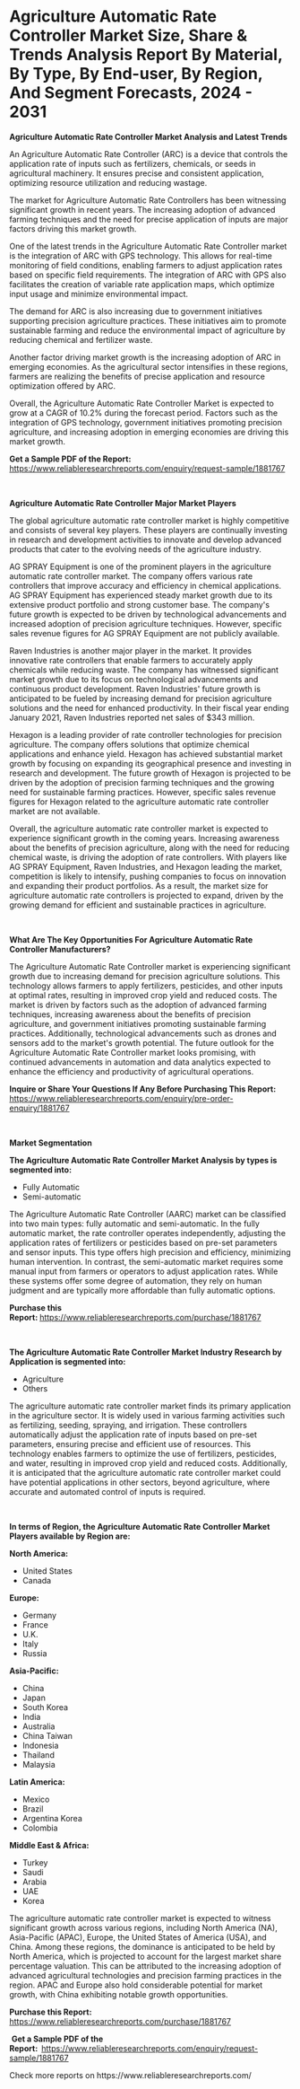 <p><h1>Agriculture Automatic Rate Controller Market Size, Share & Trends Analysis Report By Material, By Type, By End-user, By Region, And Segment Forecasts, 2024 - 2031</h1></p><p><strong>Agriculture Automatic Rate Controller Market Analysis and Latest Trends</strong></p>
<p><p>An Agriculture Automatic Rate Controller (ARC) is a device that controls the application rate of inputs such as fertilizers, chemicals, or seeds in agricultural machinery. It ensures precise and consistent application, optimizing resource utilization and reducing wastage.</p><p>The market for Agriculture Automatic Rate Controllers has been witnessing significant growth in recent years. The increasing adoption of advanced farming techniques and the need for precise application of inputs are major factors driving this market growth.</p><p>One of the latest trends in the Agriculture Automatic Rate Controller market is the integration of ARC with GPS technology. This allows for real-time monitoring of field conditions, enabling farmers to adjust application rates based on specific field requirements. The integration of ARC with GPS also facilitates the creation of variable rate application maps, which optimize input usage and minimize environmental impact.</p><p>The demand for ARC is also increasing due to government initiatives supporting precision agriculture practices. These initiatives aim to promote sustainable farming and reduce the environmental impact of agriculture by reducing chemical and fertilizer waste.</p><p>Another factor driving market growth is the increasing adoption of ARC in emerging economies. As the agricultural sector intensifies in these regions, farmers are realizing the benefits of precise application and resource optimization offered by ARC.</p><p>Overall, the Agriculture Automatic Rate Controller Market is expected to grow at a CAGR of 10.2% during the forecast period. Factors such as the integration of GPS technology, government initiatives promoting precision agriculture, and increasing adoption in emerging economies are driving this market growth.</p></p>
<p><strong>Get a Sample PDF of the Report:&nbsp;</strong> <a href="https://www.reliableresearchreports.com/enquiry/request-sample/1881767">https://www.reliableresearchreports.com/enquiry/request-sample/1881767</a></p>
<p>&nbsp;</p>
<p><strong>Agriculture Automatic Rate Controller Major Market Players</strong></p>
<p><p>The global agriculture automatic rate controller market is highly competitive and consists of several key players. These players are continually investing in research and development activities to innovate and develop advanced products that cater to the evolving needs of the agriculture industry.</p><p>AG SPRAY Equipment is one of the prominent players in the agriculture automatic rate controller market. The company offers various rate controllers that improve accuracy and efficiency in chemical applications. AG SPRAY Equipment has experienced steady market growth due to its extensive product portfolio and strong customer base. The company's future growth is expected to be driven by technological advancements and increased adoption of precision agriculture techniques. However, specific sales revenue figures for AG SPRAY Equipment are not publicly available.</p><p>Raven Industries is another major player in the market. It provides innovative rate controllers that enable farmers to accurately apply chemicals while reducing waste. The company has witnessed significant market growth due to its focus on technological advancements and continuous product development. Raven Industries' future growth is anticipated to be fueled by increasing demand for precision agriculture solutions and the need for enhanced productivity. In their fiscal year ending January 2021, Raven Industries reported net sales of $343 million.</p><p>Hexagon is a leading provider of rate controller technologies for precision agriculture. The company offers solutions that optimize chemical applications and enhance yield. Hexagon has achieved substantial market growth by focusing on expanding its geographical presence and investing in research and development. The future growth of Hexagon is projected to be driven by the adoption of precision farming techniques and the growing need for sustainable farming practices. However, specific sales revenue figures for Hexagon related to the agriculture automatic rate controller market are not available.</p><p>Overall, the agriculture automatic rate controller market is expected to experience significant growth in the coming years. Increasing awareness about the benefits of precision agriculture, along with the need for reducing chemical waste, is driving the adoption of rate controllers. With players like AG SPRAY Equipment, Raven Industries, and Hexagon leading the market, competition is likely to intensify, pushing companies to focus on innovation and expanding their product portfolios. As a result, the market size for agriculture automatic rate controllers is projected to expand, driven by the growing demand for efficient and sustainable practices in agriculture.</p></p>
<p>&nbsp;</p>
<p><strong>What Are The Key Opportunities For Agriculture Automatic Rate Controller Manufacturers?</strong></p>
<p><p>The Agriculture Automatic Rate Controller market is experiencing significant growth due to increasing demand for precision agriculture solutions. This technology allows farmers to apply fertilizers, pesticides, and other inputs at optimal rates, resulting in improved crop yield and reduced costs. The market is driven by factors such as the adoption of advanced farming techniques, increasing awareness about the benefits of precision agriculture, and government initiatives promoting sustainable farming practices. Additionally, technological advancements such as drones and sensors add to the market's growth potential. The future outlook for the Agriculture Automatic Rate Controller market looks promising, with continued advancements in automation and data analytics expected to enhance the efficiency and productivity of agricultural operations.</p></p>
<p><strong>Inquire or Share Your Questions If Any Before Purchasing This Report:</strong> <a href="https://www.reliableresearchreports.com/enquiry/pre-order-enquiry/1881767">https://www.reliableresearchreports.com/enquiry/pre-order-enquiry/1881767</a></p>
<p>&nbsp;</p>
<p><strong>Market Segmentation</strong></p>
<p><strong>The Agriculture Automatic Rate Controller Market Analysis by types is segmented into:</strong></p>
<p><ul><li>Fully Automatic</li><li>Semi-automatic</li></ul></p>
<p><p>The Agriculture Automatic Rate Controller (AARC) market can be classified into two main types: fully automatic and semi-automatic. In the fully automatic market, the rate controller operates independently, adjusting the application rates of fertilizers or pesticides based on pre-set parameters and sensor inputs. This type offers high precision and efficiency, minimizing human intervention. In contrast, the semi-automatic market requires some manual input from farmers or operators to adjust application rates. While these systems offer some degree of automation, they rely on human judgment and are typically more affordable than fully automatic options.</p></p>
<p><strong>Purchase this Report:&nbsp;</strong><a href="https://www.reliableresearchreports.com/purchase/1881767">https://www.reliableresearchreports.com/purchase/1881767</a></p>
<p>&nbsp;</p>
<p><strong>The Agriculture Automatic Rate Controller Market Industry Research by Application is segmented into:</strong></p>
<p><ul><li>Agriculture</li><li>Others</li></ul></p>
<p><p>The agriculture automatic rate controller market finds its primary application in the agriculture sector. It is widely used in various farming activities such as fertilizing, seeding, spraying, and irrigation. These controllers automatically adjust the application rate of inputs based on pre-set parameters, ensuring precise and efficient use of resources. This technology enables farmers to optimize the use of fertilizers, pesticides, and water, resulting in improved crop yield and reduced costs. Additionally, it is anticipated that the agriculture automatic rate controller market could have potential applications in other sectors, beyond agriculture, where accurate and automated control of inputs is required.</p></p>
<p>&nbsp;</p>
<p><strong>In terms of Region, the Agriculture Automatic Rate Controller Market Players available by Region are:</strong></p>
<p>
    <p> <strong> North America: </strong>
        <ul>
            <li>United States</li>
            <li>Canada</li>
        </ul>
        </p> 
    <p> <strong> Europe: </strong>
        <ul>
            <li>Germany</li>
            <li>France</li>
            <li>U.K.</li>
            <li>Italy</li>
            <li>Russia</li>
        </ul>
        </p> 
    <p> <strong> Asia-Pacific: </strong>
        <ul>
            <li>China</li>
            <li>Japan</li>
            <li>South Korea</li>
            <li>India</li>
            <li>Australia</li>
            <li>China Taiwan</li>
            <li>Indonesia</li>
            <li>Thailand</li>
            <li>Malaysia</li>
        </ul>
        </p> 
    <p> <strong> Latin America: </strong>
        <ul>
            <li>Mexico</li>
            <li>Brazil</li>
            <li>Argentina Korea</li>
            <li>Colombia</li>
        </ul>
        </p> 
    <p> <strong> Middle East & Africa: </strong>
        <ul>
            <li>Turkey</li>
            <li>Saudi</li>
            <li>Arabia</li>
            <li>UAE</li>
            <li>Korea</li>
        </ul>
    </p>
    </p>
<p><p>The agriculture automatic rate controller market is expected to witness significant growth across various regions, including North America (NA), Asia-Pacific (APAC), Europe, the United States of America (USA), and China. Among these regions, the dominance is anticipated to be held by North America, which is projected to account for the largest market share percentage valuation. This can be attributed to the increasing adoption of advanced agricultural technologies and precision farming practices in the region. APAC and Europe also hold considerable potential for market growth, with China exhibiting notable growth opportunities.</p></p>
<p><strong>Purchase this Report: </strong><a href="https://www.reliableresearchreports.com/purchase/1881767">https://www.reliableresearchreports.com/purchase/1881767</a></p>
<p>&nbsp;<strong>Get a Sample PDF of the Report:&nbsp;&nbsp;</strong><a href="https://www.reliableresearchreports.com/enquiry/request-sample/1881767">https://www.reliableresearchreports.com/enquiry/request-sample/1881767</a></p>
<p><strong></strong></p>
<p>Check more reports on https://www.reliableresearchreports.com/</p>